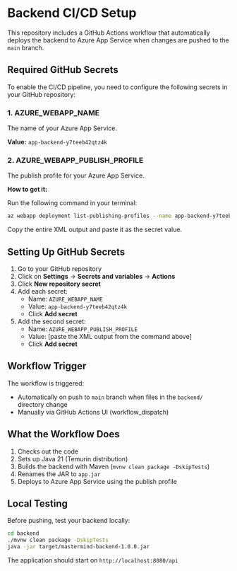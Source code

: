 # Backend CI/CD Setup

This repository includes a GitHub Actions workflow that automatically deploys the backend to Azure App Service when changes are pushed to the `main` branch.

## Required GitHub Secrets

To enable the CI/CD pipeline, you need to configure the following secrets in your GitHub repository:

### 1. AZURE_WEBAPP_NAME

The name of your Azure App Service.

**Value:** `app-backend-y7teeb42qtz4k`

### 2. AZURE_WEBAPP_PUBLISH_PROFILE

The publish profile for your Azure App Service.

**How to get it:**

Run the following command in your terminal:

```bash
az webapp deployment list-publishing-profiles --name app-backend-y7teeb42qtz4k --resource-group rg-giac --xml
```

Copy the entire XML output and paste it as the secret value.

## Setting Up GitHub Secrets

1. Go to your GitHub repository
2. Click on **Settings** → **Secrets and variables** → **Actions**
3. Click **New repository secret**
4. Add each secret:
   - Name: `AZURE_WEBAPP_NAME`
   - Value: `app-backend-y7teeb42qtz4k`
   - Click **Add secret**
5. Add the second secret:
   - Name: `AZURE_WEBAPP_PUBLISH_PROFILE`
   - Value: [paste the XML output from the command above]
   - Click **Add secret**

## Workflow Trigger

The workflow is triggered:
- Automatically on push to `main` branch when files in the `backend/` directory change
- Manually via GitHub Actions UI (workflow_dispatch)

## What the Workflow Does

1. Checks out the code
2. Sets up Java 21 (Temurin distribution)
3. Builds the backend with Maven (`mvnw clean package -DskipTests`)
4. Renames the JAR to `app.jar`
5. Deploys to Azure App Service using the publish profile

## Local Testing

Before pushing, test your backend locally:

```bash
cd backend
./mvnw clean package -DskipTests
java -jar target/mastermind-backend-1.0.0.jar
```

The application should start on `http://localhost:8080/api`
